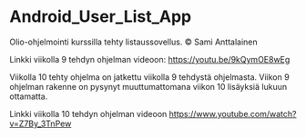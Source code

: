 # Android_User_List_App
Olio-ohjelmointi kurssilla tehty listaussovellus.
© Sami Anttalainen

Linkki viikolla 9 tehdyn ohjelman videoon: https://youtu.be/9kQymOE8wEg

Viikolla 10 tehty ohjelma on jatkettu viikolla 9 tehdystä ohjelmasta. Viikon 9 ohjelman rakenne on pysynyt muuttumattomana viikon 10 lisäyksiä lukuun ottamatta.

Linkki viikolla 10 tehdyn ohjelman videoon https://www.youtube.com/watch?v=Z7By_3TnPew
